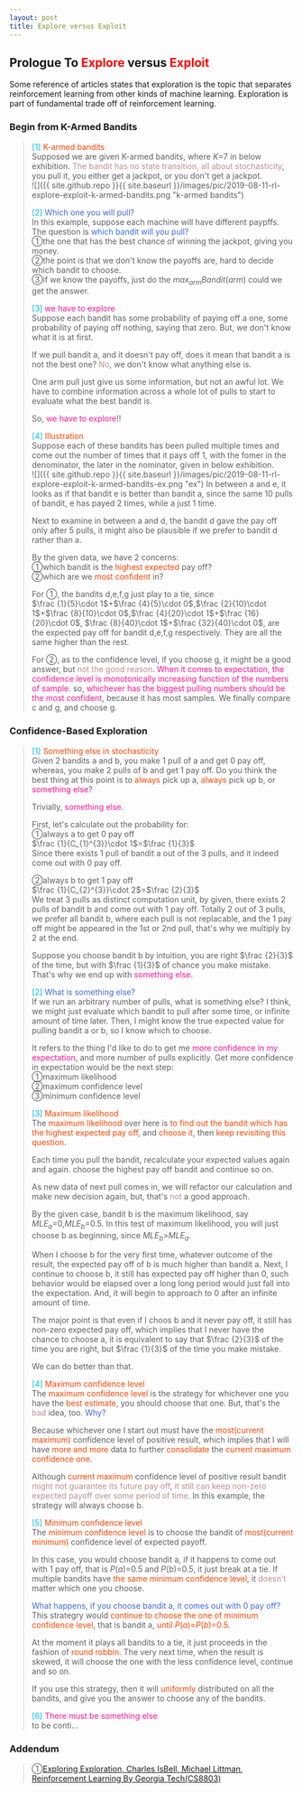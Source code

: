 ```yaml
---
layout: post
title: Explore versus Exploit
---
```


## Prologue To <font color="Red">Explore</font> versus <font color="Red">Exploit</font>
<p class="message">
Some reference of articles states that exploration is the topic that separates reinforcement learning from other kinds of machine learning.  Exploration is part of fundamental trade off of reinforcement learning.
</p>

### Begin from K-Armed Bandits
><font color="DeepSkyBlue">[1]</font>
><font color="OrangeRed">K-armed bandits</font>  
>Supposed we are given K-armed bandits, where $K$=$7$ in below exhibition.  <font color="RosyBrown">The bandit has no state transition, all about stochasticity</font>, you pull it, you either get a jackpot, or you don't get a jackpot.  
![]({{ site.github.repo }}{{ site.baseurl }}/images/pic/2019-08-11-rl-explore-exploit-k-armed-bandits.png "k-armed bandits")
>
><font color="DeepSkyBlue">[2]</font>
><font color="RoyalBlue">Which one you will pull?</font>  
>In this example, suppose each machine will have different paypffs.  The question is <font color="RoyalBlue">which bandit will you pull?</font>  
>&#10112;the one that has the best chance of winning the jackpot, giving you money.  
>&#10113;the point is that we don't know the payoffs are, hard to decide which bandit to choose.  
>&#10114;if we know the payoffs, just do the $max_{arm}Bandit(arm)$ could we get the answer.  
>
><font color="DeepSkyBlue">[3]</font>
><font color="DeepPink">we have to explore</font>  
>Suppose each bandit has some probability of paying off a one, some probability of paying off nothing, saying that zero.  But, we don't know what it is at first.  
>
>If we pull bandit a, and it doesn't pay off, does it mean that bandit a is not the best one?  <font color="RosyBrown">No</font>, we don't know what anything else is.  
>
>One arm pull just give us some information, but not an awful lot.  We have to combine information across a whole lot of pulls to start to evaluate what the best bandit is.  
>
>So, <font color="DeepPink">we have to explore</font>!!  
>
><font color="DeepSkyBlue">[4]</font>
><font color="OrangeRed">Illustration</font>  
>Suppose each of these bandits has been pulled multiple times and come out the number of times that it pays off 1, with the fomer in the denominator, the later in the nominator, given in below exhibition.  
![]({{ site.github.repo }}{{ site.baseurl }}/images/pic/2019-08-11-rl-explore-exploit-k-armed-bandits-ex.png "ex")
>In between a and e, it looks as if that bandit e is better than bandit a, since the same 10 pulls of bandit, e has payed 2 times, while a just 1 time.  
>
>Next to examine in between a and d, the bandit d gave the pay off only after 5 pulls, it might also be plausible if we prefer to bandit d rather than a.  
>
>By the given data, we have 2 concerns:  
>&#10112;which bandit is the <font color="OrangeRed">highest expected</font> pay off?  
>&#10113;which are we <font color="OrangeRed">most confident</font> in?  
>
>For &#10112;, the bandits d,e,f,g just play to a tie, since  
>$\frac {1}{5}\cdot 1$+$\frac {4}{5}\cdot 0$,$\frac {2}{10}\cdot 1$+$\frac {8}{10}\cdot 0$,$\frac {4}{20}\cdot 1$+$\frac {16}{20}\cdot 0$, $\frac {8}{40}\cdot 1$+$\frac {32}{40}\cdot 0$, are the expected pay off for bandit d,e,f,g respectively.  They are all the same higher than the rest.  
>
>For &#10113;, as to the confidence level, if you choose g, it might be a good answer, but <font color="RosyBrown">not the good reason</font>.  <font color="DeepPink">When it comes to expectation, the confidence level is monotonically increasing function of the numbers of sample.</font>  so, <font color="DeepPink">whichever has the biggest pulling numbers should be the most confident</font>, because it has most samples.  We finally compare c and g, and choose g.  

### Confidence-Based Exploration
><font color="DeepSkyBlue">[1]</font>
><font color="OrangeRed">Something else in stochasticity</font>  
>Given 2 bandits a and b, you make 1 pull of a and get 0 pay off, whereas, you make 2 pulls of b and get 1 pay off.  Do you think the best thing at this point is to <font color="OrangeRed">always</font> pick up a, <font color="OrangeRed">always</font> pick up b, or <font color="DeepPink">something else</font>?  
>
>Trivially, <font color="DeepPink">something else</font>.  
>
>First, let's calculate out the probability for:  
>&#10112;always a to get 0 pay off  
>$\frac {1}{C_{1}^{3}}\cdot 1$=$\frac {1}{3}$  
>Since there exists 1 pull of bandit a out of the 3 pulls, and it indeed come out with 0 pay off.  
>
>&#10113;always b to get 1 pay off  
>$\frac {1}{C_{2}^{3}}\cdot 2$=$\frac {2}{3}$  
>We treat 3 pulls as distinct computation unit, by given, there exists 2 pulls of bandit b and come out with 1 pay off.  Totally 2 out of 3 pulls, we prefer all bandit b, where each pull is not replacable, and the 1 pay off might be appeared in the 1st or 2nd pull, that's why we multiply by 2 at the end.  
>
>Suppose you choose bandit b by intuition, you are right $\frac {2}{3}$ of the time, but with $\frac {1}{3}$ of chance you make mistake.  That's why we end up with <font color="DeepPink">something else</font>.  
>
><font color="DeepSkyBlue">[2]</font>
><font color="RoyalBlue">What is something else?</font>  
>If we run an arbitrary number of pulls, what is something else?  I think, we might just evaluate which bandit to pull after some time, or infinite amount of time later.  Then, I might know the true expected value for pulling bandit a or b, so I know which to choose.  
>
>It refers to the thing I'd like to do to get me <font color="DeepPink">more confidence in my expectation</font>, and more number of pulls explicitly.  Get more confidence in expectation would be the next step:  
>&#10112;maximum likelihood  
>&#10113;maximum confidence level  
>&#10114;minimum confidence level  
>
><font color="DeepSkyBlue">[3]</font>
><font color="OrangeRed">Maximum likelihood</font>  
>The <font color="OrangeRed">maximum likelihood</font> over here is <font color="OrangeRed">to find out the bandit which has the highest expected pay off</font>, and <font color="OrangeRed">choose it</font>, then <font color="OrangeRed">keep revisiting this question</font>.  
>
>Each time you pull the bandit, recalculate your expected values again and again.  choose the highest pay off bandit and continue so on.  
>
>As new data of next pull comes in, we will refactor our calculation and make new decision again, but, that's <font color="RosyBrown">not</font> a good approach.  
>
>By the given case, bandit b is the maximum likelihood, say $MLE_{a}$=$0$,$MLE_{b}$=$0.5$.  In this test of maximum likelihood, you will just choose b as beginning, since $MLE_{b}$>$MLE_{a}$.  
>
>When I choose b for the very first time, whatever outcome of the result, the expected pay off of b is much higher than bandit a.  Next, I continue to choose b, it still has expected pay off higher than 0, such behavior would be elapsed over a long long period would just fall into the expectation.  And, it will begin to approach to 0 after an infinite amount of time.  
>
>The major point is that even if I choos b and it never pay off, it still has non-zero expected pay off, which implies that I never have the chance to choose a, it is equivalent to say that $\frac {2}{3}$ of the time you are right, but $\frac {1}{3}$ of the time you make mistake.  
>
>We can do better than that.  
>
><font color="DeepSkyBlue">[4]</font>
><font color="OrangeRed">Maximum confidence level</font>  
>The <font color="OrangeRed">maximum confidence level</font> is the strategy for whichever one you have the <font color="OrangeRed">best estimate</font>, you should choose that one.  But, that's the <font color="RosyBrown">bad</font> idea, too.  <font color="RoyalBlue">Why?</font>  
>
>Because whichever one I start out must have the <font color="OrangeRed">most(current maximum)</font> confidence level of positive result, which implies that I will have <font color="OrangeRed">more and more</font> data to further <font color="OrangeRed">consolidate</font> the <font color="OrangeRed">current maximum confidence one</font>.  
>
>Although <font color="OrangeRed">current maximum</font> confidence level of positive result bandit <font color="RosyBrown">might not guarantee its future pay off</font>, <font color="RosyBrown">it still can keep non-zero expected payoff over some period of time</font>.  In this example, the strategy will always choose b.  
>
><font color="DeepSkyBlue">[5]</font>
><font color="OrangeRed">Minimum confidence level</font>  
>The <font color="OrangeRed">minimum confidence level</font> is to choose the bandit of <font color="OrangeRed">most(current minimum)</font> confidence level of expected payoff.  
>
>In this case, you would choose bandit a, if it happens to come out with 1 pay off, that is $P(a)$=$0.5$ and $P(b)$=$0.5$, it just break at a tie.  If multiple bandits have <font color="OrangeRed">the same minimum confidence level</font>, it <font color="RosyBrown">doesn't</font> matter which one you choose.  
>
><font color="RoyalBlue">What happens, if you choose bandit a, it comes out with 0 pay off?</font>  
>This strategry would <font color="OrangeRed">continue to choose the one of minimum confidence level</font>, that is bandit a, <font color="OrangeRed">until $P(a)$=$P(b)$=$0.5$</font>.  
>
>At the moment it plays all bandits to a tie, it just proceeds in the fashion of <font color="OrangeRed">round robbin</font>.  The very next time, when the result is skewed, it will choose the one with the less confidence level, continue and so on.  
>
>If you use this strategy, then it will <font color="OrangeRed">uniformly</font> distributed on all the bandits, and give you the answer to choose any of the bandits.  
>
><font color="DeepSkyBlue">[6]</font>
><font color="DeepPink">There must be something else</font>  
>to be conti...  

### Addendum
>&#10112;[Exploring Exploration, Charles IsBell, Michael Littman, Reinforcement Learning By Georgia Tech(CS8803)](https://classroom.udacity.com/courses/ud600/lessons/4402978778/concepts/44548888230923)  

<!-- Γ -->
<!-- \Omega -->
<!-- \cap intersection -->
<!-- \cup union -->
<!-- \frac{\Gamma(k + n)}{\Gamma(n)} \frac{1}{r^k}  -->
<!-- \mbox{\large$\vert$}\nolimits_0^\infty -->
<!-- \vert_0^\infty -->
<!-- \vert_{0.5}^{\infty} -->
<!-- &prime; ′ -->
<!-- &Prime; ″ -->
<!-- $E\lbrack X\rbrack$ -->
<!-- \overline{X_n} -->
<!-- \underset{Succss}P -->
<!-- \frac{{\overline {X_n}}-\mu}{S/\sqrt n} -->
<!-- \lim_{t\rightarrow\infty} -->
<!-- \int_{0}^{a}\lambda\cdot e^{-\lambda\cdot t}\operatorname dt -->
<!-- \Leftrightarrow -->
<!-- \prod_{v\in V} -->
<!-- \subset -->
<!-- \subseteq -->
<!-- \varnothing -->
<!-- \perp -->
<!-- \overset\triangle= -->
<!-- \left|X\right| -->
<!-- \xrightarrow{r_t} -->
<!-- \left\|?\right\| => ||?||-->
<!-- \left|?\right| => |?|-->
<!-- \lbrack BQ\rbrack => [BQ] -->
<!-- \subset -->
<!-- \subseteq -->

<!-- Notes -->
<!-- <font color="OrangeRed">items, verb, to make it the focus, mathematic expression</font> -->
<!-- <font color="Red">KKT</font> -->
<!-- <font color="Red">SMO heuristics</font> -->
<!-- <font color="Red">F</font> distribution -->
<!-- <font color="Red">t</font> distribution -->
<!-- <font color="DeepSkyBlue">suggested item, soft item</font> -->
<!-- <font color="RoyalBlue">old alpha, quiz, example</font> -->
<!-- <font color="Green">new alpha</font> -->

<!-- <font color="#C20000">conclusion, finding</font> -->
<!-- <font color="DeepPink">positive conclusion, finding</font> -->
<!-- <font color="RosyBrown">negative conclusion, finding</font> -->

<!-- <font color="#00ADAD">policy</font> -->
<!-- <font color="#6100A8">full observable</font> -->
<!-- <font color="#FFAC12">partial observable</font> -->
<!-- <font color="#EB00EB">stochastic</font> -->
<!-- <font color="#8400E6">state transition</font> -->
<!-- <font color="#D600D6">discount factor gamma $\gamma$</font> -->
<!-- <font color="#D600D6">$V(S)$</font> -->
<!-- <font color="#9300FF">immediate reward R(S)</font> -->

<!-- ### <font color="RoyalBlue">Example</font>: Illustration By Rainy And Sunny Days In One Week -->
<!-- <font color="RoyalBlue">[Question]</font> -->
<!-- <font color="DeepSkyBlue">[Answer]</font> -->

<!-- <font color="Brown">Notes::mjtsai1974</font> -->

<!-- 
[1]Given the vehicles pass through a highway toll station is $6$ per minute, what is the probability that no cars within $30$ seconds?
><font color="DeepSkyBlue">[1]</font>
><font color="OrangeRed">Given the vehicles pass through a highway toll station is $6$ per minute, what is the probability that no cars within $30$ seconds?</font>  
-->

<!--
><font color="DeepSkyBlue">[Notes]</font>
><font color="OrangeRed">Why at this moment, the Poisson and exponential probability come out with different result?</font>  
-->

<!-- https://www.medcalc.org/manual/gamma_distribution_functions.php -->
<!-- https://www.statlect.com/probability-distributions/student-t-distribution#hid5 -->
<!-- http://www.wiris.com/editor/demo/en/ -->